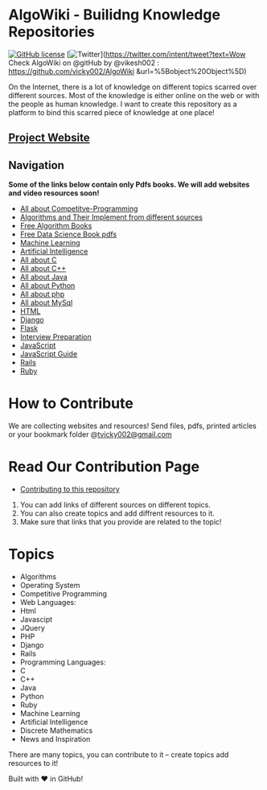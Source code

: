 AlgoWiki - Builidng Knowledge Repositories
============================================
[![GitHub license](https://img.shields.io/badge/license-MIT-blue.svg)](https://raw.githubusercontent.com/vicky002/AlgoWiki/gh-pages/LICENSE)
[![Twitter](https://img.shields.io/twitter/url/https/github.com/vicky002/AlgoWiki.svg?style=social)](https://twitter.com/intent/tweet?text=Wow Check AlgoWiki on @gitHub by @vikesh002 : https://github.com/vicky002/AlgoWiki &url=%5Bobject%20Object%5D)


On the Internet, there is a lot of knowledge on different topics scarred over different sources. Most of the knowledge is either online on the web or with the people as human knowledge. I want to create this repository as a platform to bind this scarred piece of knowledge at one place! 

## [Project Website](http://www.algowiki.in/)

## Navigation

**Some of the links below contain only Pdfs books. We will add websites and video resources soon!**

* [All about Competitve-Programming](https://github.com/vicky002/AlgoWiki/blob/35ba2bc1ff92673eea81dc6eda8bb476719f00b5/Competitive-Programming/Competitive-Programming.md)
* [Algorithms and Their Implement from different sources](https://github.com/vicky002/AlgoWiki/blob/gh-pages/Algorithms/Sources.md)
* [Free Algorithm Books](https://github.com/vicky002/AlgoWiki/blob/gh-pages/Free-Books/Algorithms-Data_Structures.md)
* [Free Data Science Book pdfs](https://github.com/vicky002/AlgoWiki/blob/gh-pages/Free-Books/Data%20Science.md)
* [Machine Learning](https://github.com/vicky002/AlgoWiki/blob/gh-pages/Machine-Learning/Sources.md)
* [Artificial Intelligence](https://github.com/vicky002/AlgoWiki/blob/gh-pages/Artifical_Intelligence/resources.md)
* [All about C](https://github.com/vicky002/AlgoWiki/blob/gh-pages/C/sources.md)
* [All about C++](https://github.com/vicky002/AlgoWiki/blob/gh-pages/C_plus_plus/resources.md)
* [All about Java](https://github.com/vicky002/AlgoWiki/blob/gh-pages/java/Java_Resources.md)
* [All about Python](https://github.com/vicky002/AlgoWiki/blob/gh-pages/python/resources.md)
* [All about php](https://github.com/vicky002/AlgoWiki/blob/gh-pages/PHP/php_resources.md)
* [All about MySql](https://github.com/vicky002/AlgoWiki/blob/gh-pages/MySql/mysql_resources.md)
* [HTML](https://github.com/vicky002/AlgoWiki/blob/gh-pages/HTML_CSS/html_resources.md)
* [Django](https://github.com/vicky002/AlgoWiki/blob/gh-pages/Django/resources.md)
* [Flask](https://github.com/vicky002/AlgoWiki/blob/gh-pages/Flask/flask_resources.md)
* [Interview Preparation](https://github.com/vicky002/AlgoWiki/blob/gh-pages/Interviews/resources.md)
* [JavaScript](https://github.com/vicky002/AlgoWiki/blob/gh-pages/JAVASCRIPT/resources.md)
* [JavaScript Guide](https://github.com/airbnb/javascript/blob/master/README.md)
* [Rails](https://github.com/vicky002/AlgoWiki/blob/gh-pages/Rails/rails_resources.md)
* [Ruby](https://github.com/vicky002/AlgoWiki/blob/gh-pages/Ruby/ruby_resources.md)


How to Contribute
==================
We are collecting websites and resources! Send files, pdfs, printed articles or your bookmark folder @tvicky002@gmail.com 

Read Our Contribution Page
=======================
* [Contributing to this repository](https://github.com/vicky002/Wiki_Knowledge/wiki/Contribution)
1. You can add links of different sources on different topics.
2. You can also create topics and add diffrent resources to it.
3. Make sure that links that you provide are related to the topic!

Topics
======
- Algorithms
- Operating System
- Competitive Programming
- Web Languages:
 -  Html
 -  Javascipt
 -  JQuery
 -  PHP 
 -  Django
 -  Rails
- Programming Languages:
 - C
 - C++
 - Java
 - Python
 - Ruby
- Machine Learning
- Artificial Intelligence
- Discrete Mathematics
- News and Inspiration

There are many topics, you can contribute to it – create topics add resources to it!

Built with :heart: in GitHub! 
